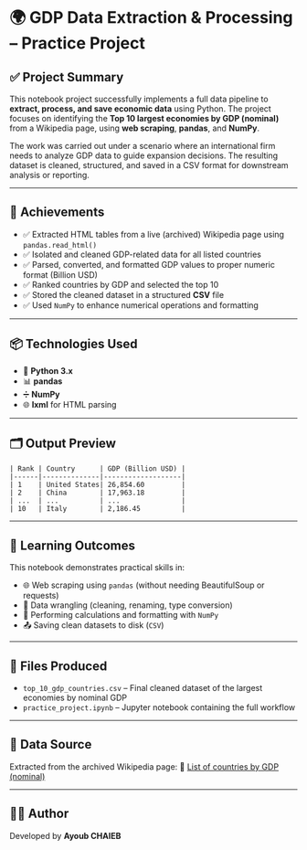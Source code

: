 # 🌍 GDP Data Extraction & Processing – Practice Project

## ✅ Project Summary

This notebook project successfully implements a full data pipeline to **extract, process, and save economic data** using Python. The project focuses on identifying the **Top 10 largest economies by GDP (nominal)** from a Wikipedia page, using **web scraping**, **pandas**, and **NumPy**.

The work was carried out under a scenario where an international firm needs to analyze GDP data to guide expansion decisions. The resulting dataset is cleaned, structured, and saved in a CSV format for downstream analysis or reporting.

---

## 📌 Achievements

* ✅ Extracted HTML tables from a live (archived) Wikipedia page using `pandas.read_html()`
* ✅ Isolated and cleaned GDP-related data for all listed countries
* ✅ Parsed, converted, and formatted GDP values to proper numeric format (Billion USD)
* ✅ Ranked countries by GDP and selected the top 10
* ✅ Stored the cleaned dataset in a structured **CSV** file
* ✅ Used `NumPy` to enhance numerical operations and formatting

---

## 📦 Technologies Used

* 🐍 **Python 3.x**
* 📊 **pandas**
* ➗ **NumPy**
* 🌐 **lxml** for HTML parsing

---

## 🗂 Output Preview

```plaintext
| Rank | Country      | GDP (Billion USD) |
|------|--------------|-------------------|
| 1    | United States| 26,854.60         |
| 2    | China        | 17,963.18         |
| ...  | ...          | ...               |
| 10   | Italy        | 2,186.45          |
```

---

## 🧠 Learning Outcomes

This notebook demonstrates practical skills in:

* 🌐 Web scraping using `pandas` (without needing BeautifulSoup or requests)
* 🧼 Data wrangling (cleaning, renaming, type conversion)
* 🧮 Performing calculations and formatting with `NumPy`
* 📤 Saving clean datasets to disk (`CSV`)

---

## 📁 Files Produced

* `top_10_gdp_countries.csv` – Final cleaned dataset of the largest economies by nominal GDP
* `practice_project.ipynb` – Jupyter notebook containing the full workflow

---

## 📍 Data Source

Extracted from the archived Wikipedia page:
📄 [List of countries by GDP (nominal)](https://web.archive.org/web/20230902185326/https://en.wikipedia.org/wiki/List_of_countries_by_GDP_%28nominal%29)

---

## 👨‍💻 Author

Developed by **Ayoub CHAIEB**
